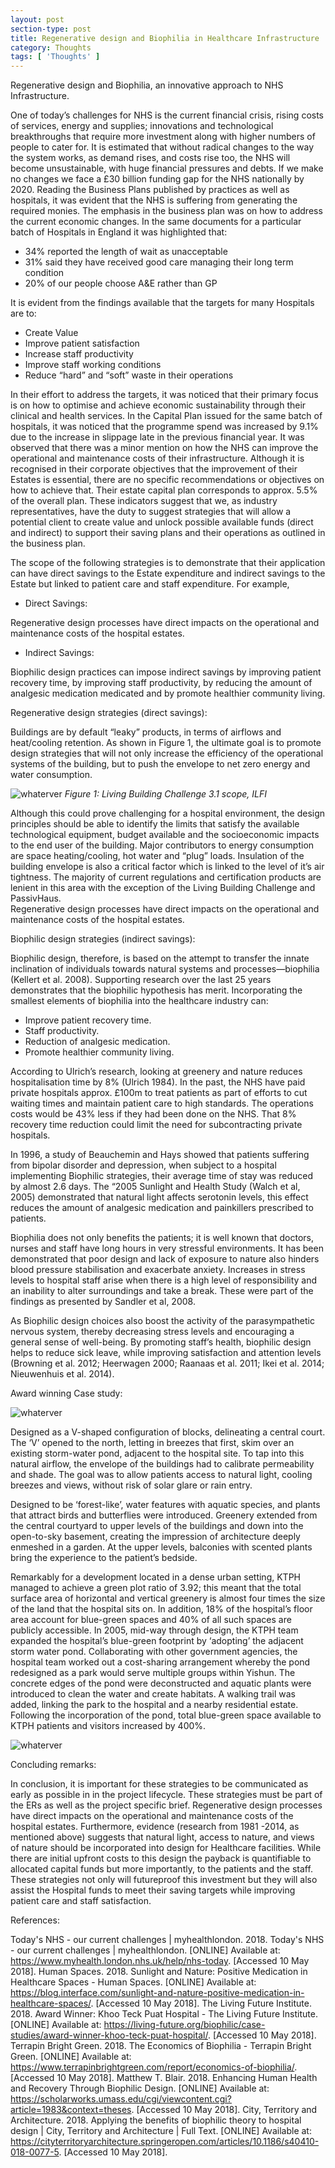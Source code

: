 ```yaml
---
layout: post
section-type: post
title: Regenerative design and Biophilia in Healthcare Infrastructure  
category: Thoughts
tags: [ 'Thoughts' ]
---
```


Regenerative design and Biophilia, an innovative approach to NHS Infrastructure.

One of today’s challenges for NHS is the current financial crisis, rising costs of services, energy and supplies; innovations and technological breakthroughs that require more investment along with higher numbers of people to cater for. It is estimated that without radical changes to the way the system works, as demand rises, and costs rise too, the NHS will become unsustainable, with huge financial pressures and debts. If we make no changes we face a £30 billion funding gap for the NHS nationally by 2020.
Reading the Business Plans published by practices as well as hospitals, it was evident that the NHS is suffering from generating the required monies. The emphasis in the business plan was on how to address the current economic changes. In the same documents for a particular batch of Hospitals in England it was highlighted that:


 -  34% reported the length of wait as unacceptable
 -  31% said they have received good care managing their long term condition
 -  20% of our people choose A&E rather than GP


It is evident from the findings available that the targets for many Hospitals are to:
 -  Create Value
 -  Improve patient satisfaction
 -  Increase staff productivity 
 -  Improve staff working conditions
 -  Reduce “hard” and “soft” waste in their operations


In their effort to address the targets, it was noticed that their primary focus is on how to optimise and achieve economic sustainability through their clinical and health services.
In the Capital Plan issued for the same batch of hospitals, it was noticed that the programme spend was increased by 9.1% due to the increase in slippage late in the previous financial year.
It was observed that there was a minor mention on how the NHS can improve the operational and maintenance costs of their infrastructure. Although it is recognised in their corporate objectives that the improvement of their Estates is essential, there are no specific recommendations or objectives on how to achieve that.
Their estate capital plan corresponds to approx. 5.5% of the overall plan.
These indicators suggest that we, as industry representatives, have the duty to suggest strategies that will allow a potential client to create value and unlock possible available funds (direct and indirect) to support their saving plans and their operations as outlined in the business plan.


The scope of the following strategies is to demonstrate that their application can have direct savings to the Estate expenditure and indirect savings to the Estate but linked to patient care and staff expenditure. For example, 


 -  Direct Savings: 
 
 Regenerative design processes have direct impacts on the operational and maintenance costs of the hospital estates. 

 -  Indirect Savings: 
 
 Biophilic design practices can impose indirect savings by improving patient recovery time, by improving staff productivity, by reducing the amount of analgesic medication medicated and by promote healthier community living.


Regenerative design strategies (direct savings):


Buildings are by default “leaky” products, in terms of airflows and heat/cooling retention. As shown in Figure 1, the ultimate goal is to promote design strategies that will not only increase the efficiency of the operational systems of the building, but to push the envelope to net zero energy and water consumption. 


![whaterver](/img/lbcgraph.png)
*Figure 1: Living Building Challenge 3.1 scope, ILFI*


Although this could prove challenging for a hospital environment, the design principles should be able to identify the limits that satisfy the available technological equipment, budget available and the socioeconomic impacts to the end user of the building. 
Major contributors to energy consumption are space heating/cooling, hot water and “plug” loads. Insulation of the building envelope is also a critical factor which is linked to the level of it’s air tightness. The majority of current regulations and certification products are lenient in this area with the exception of the Living Building Challenge and PassivHaus.  
Regenerative design processes have direct impacts on the operational and maintenance costs of the hospital estates. 


Biophilic design strategies (indirect savings):


Biophilic design, therefore, is based on the attempt to transfer the innate inclination of individuals towards natural systems and processes—biophilia (Kellert et al. 2008). Supporting research over the last 25 years demonstrates that the biophilic hypothesis has merit. Incorporating the smallest elements of biophilia into the healthcare industry can:


 -  Improve patient recovery time.
 -  Staff productivity.
 -  Reduction of analgesic medication.
 -  Promote healthier community living.


According to Ulrich’s research, looking at greenery and nature reduces hospitalisation time by 8% (Ulrich 1984). In the past, the NHS have paid private hospitals approx. £100m to treat patients as part of efforts to cut waiting times and maintain patient care to high standards. The operations costs would be 43% less if they had been done on the NHS.  That 8% recovery time reduction could limit the need for subcontracting private hospitals.


In 1996, a study of Beauchemin and Hays showed that patients suffering from bipolar disorder and depression, when subject to a hospital implementing Biophilic strategies, their average time of stay was reduced by almost 2.6 days.
The “2005 Sunlight and Health Study (Walch et al, 2005) demonstrated that natural light affects serotonin levels, this effect reduces the amount of analgesic medication and painkillers prescribed to patients.


Biophilia does not only benefits the patients; it is well known that doctors, nurses and staff have long hours in very stressful environments. It has been demonstrated that poor design and lack of exposure to nature also hinders blood pressure stabilisation and exacerbate anxiety. Increases in stress levels to hospital staff arise when there is a high level of responsibility and an inability to alter surroundings and take a break. These were part of the findings as presented by Sandler et al, 2008.


As Biophilic design choices also boost the activity of the parasympathetic nervous system, thereby decreasing stress levels and encouraging a general sense of well-being. By promoting staff’s health, biophilic design helps to reduce sick leave, while improving satisfaction and attention levels (Browning et al. 2012; Heerwagen 2000; Raanaas et al. 2011; Ikei et al. 2014; Nieuwenhuis et al. 2014).


Award winning Case study:


![whaterver](/img/khooteck1.png)


Designed as a V-shaped configuration of blocks, delineating a central court. The ‘V’ opened to the north, letting in breezes that first, skim over an existing storm-water pond, adjacent to the hospital site. To tap into this natural airflow, the envelope of the buildings had to calibrate permeability and shade. The goal was to allow patients access to natural light, cooling breezes and views, without risk of solar glare or rain entry.


Designed to be ‘forest-like’, water features with aquatic species, and plants that attract birds and butterflies were introduced. Greenery extended from the central courtyard to upper levels of the buildings and down into the open-to-sky basement, creating the impression of architecture deeply enmeshed in a garden. At the upper levels, balconies with scented plants bring the experience to the patient’s bedside.


Remarkably for a development located in a dense urban setting, KTPH managed to achieve a green plot ratio of 3.92; this meant that the total surface area of horizontal and vertical greenery is almost four times the size of the land that the hospital sits on. In addition, 18% of the hospital’s floor area account for blue-green spaces and 40% of all such spaces are publicly accessible.
In 2005, mid-way through design, the KTPH team expanded the hospital’s blue-green footprint by ‘adopting’ the adjacent storm water pond. Collaborating with other government agencies, the hospital team worked out a cost-sharing arrangement whereby the pond redesigned as a park would serve multiple groups within Yishun. The concrete edges of the pond were deconstructed and aquatic plants were introduced to clean the water and create habitats. A walking trail was added, linking the park to the hospital and a nearby residential estate. Following the incorporation of the pond, total blue-green space available to KTPH patients and visitors increased by 400%.

![whaterver](/img/khooteck2.png)

Concluding remarks:


In conclusion, it is important for these strategies to be communicated as early as possible in in the project lifecycle. These strategies must be part of the ERs as well as the project specific brief.
Regenerative design processes have direct impacts on the operational and maintenance costs of the hospital estates. 
Furthermore, evidence (research from 1981 -2014, as mentioned above) suggests that natural light, access to nature, and views of nature should be incorporated into design for Healthcare facilities. While there are initial upfront costs to this design the payback is quantifiable to allocated capital funds but more importantly, to the patients and the staff.
These strategies not only will futureproof this investment but they will also assist the Hospital funds to meet their saving targets while improving patient care and staff satisfaction. 


References:


Today's NHS - our current challenges | myhealthlondon. 2018. Today's NHS - our current challenges | myhealthlondon. [ONLINE] Available at: https://www.myhealth.london.nhs.uk/help/nhs-today. [Accessed 10 May 2018].
Human Spaces. 2018. Sunlight and Nature: Positive Medication in Healthcare Spaces - Human Spaces. [ONLINE] Available at: https://blog.interface.com/sunlight-and-nature-positive-medication-in-healthcare-spaces/. [Accessed 10 May 2018].
The Living Future Institute. 2018. Award Winner: Khoo Teck Puat Hospital - The Living Future Institute. [ONLINE] Available at: https://living-future.org/biophilic/case-studies/award-winner-khoo-teck-puat-hospital/. [Accessed 10 May 2018].
Terrapin Bright Green. 2018. The Economics of Biophilia - Terrapin Bright Green. [ONLINE] Available at: https://www.terrapinbrightgreen.com/report/economics-of-biophilia/. [Accessed 10 May 2018].
Matthew T. Blair. 2018. Enhancing Human Health and Recovery Through Biophilic Design. [ONLINE] Available at: https://scholarworks.umass.edu/cgi/viewcontent.cgi?article=1983&context=theses. [Accessed 10 May 2018].
City, Territory and Architecture. 2018. Applying the benefits of biophilic theory to hospital design | City, Territory and Architecture | Full Text. [ONLINE] Available at: https://cityterritoryarchitecture.springeropen.com/articles/10.1186/s40410-018-0077-5. [Accessed 10 May 2018].
